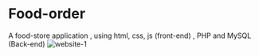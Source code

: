 # Food-order
A food-store application , using html, css, js (front-end) , PHP and MySQL (Back-end)
![website-1](https://user-images.githubusercontent.com/121083063/221342687-cb4ac24e-3f07-4b45-b57b-d1c90f9ec058.png)

